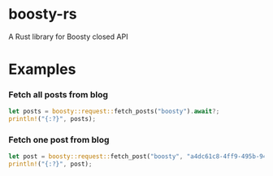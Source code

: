 # boosty-rs
A Rust library for Boosty closed API

# Examples
### Fetch all posts from blog
```rust
let posts = boosty::request::fetch_posts("boosty").await?;
println!("{:?}", posts); 
```

### Fetch one post from blog
```rust
let post = boosty::request::fetch_post("boosty", "a4dc61c8-4ff9-495b-946b-3982efef68fe").await?;
println!("{:?}", post); 
```
